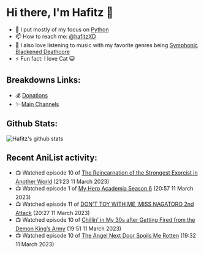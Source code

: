 # Hi there, I'm Hafitz 👋
- 🐍 I put mostly of my focus on [Python](https://python.org)
- 📫 How to reach me: [@hafitzXD](https://t.me/hafitzXD)
- 🎵 I also love listening to music with my favorite genres being [Symphonic Blackened Deathcore](https://youtu.be/qyYmS_iBcy4)
- ⚡ Fun fact: I love Cat 😺

## Breakdowns Links:
- 💰 [Donations](https://t.me/TheBreakdowns/2)
- ✨ [Main Channels](https://t.me/TheBreakdowns)

## Github Stats:
![Hafitz's github stats](https://github-readme-stats.vercel.app/api?username=breakdowns&show_icons=true&count_private=true&bg_color=00000000&text_color=777)

## Recent AniList activity:
<!-- ANILIST_ACTIVITY:start -->

-   📺 Watched episode 10 of [The Reincarnation of the Strongest Exorcist in Another World](https://anilist.co/anime/144553) (21:23 11 March 2023)
-   📺 Watched episode 1 of [My Hero Academia Season 6](https://anilist.co/anime/139630) (20:57 11 March 2023)
-   📺 Watched episode 11 of [DON'T TOY WITH ME, MISS NAGATORO 2nd Attack](https://anilist.co/anime/140596) (20:27 11 March 2023)
-   📺 Watched episode 10 of [Chillin’ in My 30s after Getting Fired from the Demon King’s Army](https://anilist.co/anime/152523) (19:51 11 March 2023)
-   📺 Watched episode 10 of [The Angel Next Door Spoils Me Rotten](https://anilist.co/anime/143338) (19:32 11 March 2023)

<!-- ANILIST_ACTIVITY:end -->
